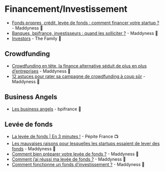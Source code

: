 # Financement/Investissement

- [Fonds propres, crédit, levée de fonds : comment financer votre startup ?](https://www.maddyness.com/2019/03/06/maddybasics-financer-votre-startup/) - Maddyness :page_facing_up:
- [Banques, bpifrance, investisseurs : quand les solliciter ?](https://www.maddyness.com/2019/05/22/banques-bpifrance-investisseurs-quand-les-solliciter/) - Maddyness :page_facing_up:
- [Investors](https://www.thefamily.co/investors) - The Family :page_facing_up:

## Crowdfunding

- [Crowdfunding en tête, la finance alternative séduit de plus en plus d’entreprises](https://www.maddyness.com/2019/01/24/finance-alternative-progresse-dope-par-crowdfunding/) - Maddyness :page_facing_up:
- [12 astuces pour rater sa campagne de crowdfunding à coup sûr](https://www.maddyness.com/2018/08/07/tribune-12-astuces-rater-crowdfunding/) - Maddyness :page_facing_up:

## Business Angels

- [Les business angels](https://bpifrance-creation.fr/encyclopedie/financements/recours-a-investisseurs/business-angels) - bpifrance :page_facing_up:

## Levée de fonds

- [La levée de fonds | En 3 minutes !](https://www.youtube.com/watch?v=j_GXKiBhEGU) - Pépite France :tv:
- [Les mauvaises raisons pour lesquelles les startups essaient de lever des fonds](https://www.maddyness.com/2019/02/14/tribune-mauvaises-raisons-lever-fonds/) - Maddyness :page_facing_up:
- [Comment bien préparer votre levée de fonds ?](https://www.maddyness.com/2018/12/19/comment-bien-preparer-votre-levee-de-fonds/) - Maddyness :page_facing_up:
- [Comment j’ai réussi ma levée de fonds ?](https://www.maddyness.com/2019/04/23/maddyrex-comment-reussi-levee-de-fonds/) - Maddyness :page_facing_up:
- [Comment fonctionne un fonds d’investissement ?](https://www.maddyness.com/2019/07/18/maddytips-comment-fonctionne-fonds-investissement/) - Maddyness :page_facing_up:
